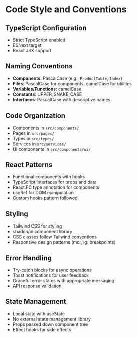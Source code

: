 # Code Style and Conventions

## TypeScript Configuration
- Strict TypeScript enabled
- ESNext target
- React JSX support

## Naming Conventions
- **Components**: PascalCase (e.g., `ProductTable`, `Index`)
- **Files**: PascalCase for components, camelCase for utilities
- **Variables/Functions**: camelCase
- **Constants**: UPPER_SNAKE_CASE
- **Interfaces**: PascalCase with descriptive names

## Code Organization
- Components in `src/components/`
- Pages in `src/pages/`
- Types in `src/types/`
- Services in `src/services/`
- UI components in `src/components/ui/`

## React Patterns
- Functional components with hooks
- TypeScript interfaces for props and data
- React.FC type annotation for components
- useRef for DOM manipulation
- Custom hooks pattern followed

## Styling
- Tailwind CSS for styling
- shadcn/ui component library
- CSS classes follow Tailwind conventions
- Responsive design patterns (md:, lg: breakpoints)

## Error Handling
- Try-catch blocks for async operations
- Toast notifications for user feedback
- Graceful error states with appropriate messaging
- API response validation

## State Management
- Local state with useState
- No external state management library
- Props passed down component tree
- Effect hooks for side effects